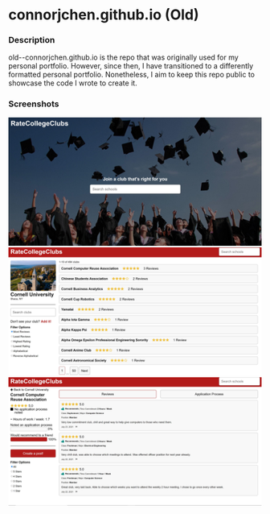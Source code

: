 # connorjchen.github.io (Old)

### Description

old--connorjchen.github.io is the repo that was originally used for my personal portfolio. However, since then, I have transitioned to a differently formatted personal portfolio. Nonetheless, I aim to keep this repo public to showcase the code I wrote to create it.

### Screenshots

<p align="center">
  <img src="https://github.com/connorjchen/ratecollegeclubs/blob/master/frontend/public/images/github_assets/Capture1.JPG" width="800" />
  <img src="https://github.com/connorjchen/ratecollegeclubs/blob/master/frontend/public/images/github_assets/Capture2.JPG" width="800" />
  <img src="https://github.com/connorjchen/ratecollegeclubs/blob/master/frontend/public/images/github_assets/Capture3.JPG" width="800" />
</p>
